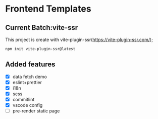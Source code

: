 # Frontend Templates

## Current Batch:vite-ssr

This project is create with vite-plugin-ssr(https://vite-plugin-ssr.com/);

```
npm init vite-plugin-ssr@latest
```

## Added features

- [x] data fetch demo
- [x] eslint+prettier
- [x] i18n
- [x] scss
- [x] commitlint
- [x] vscode config
- [ ] pre-render static page
